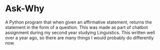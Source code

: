 # Ask-Why
A Python program that when given an affirmative statement, returns the statement in the form of a question. 
This was made as part of chatbot assignment during my second year studying Linguistics. 
This written well over a year ago, so there are many things I would probably do differently now.
